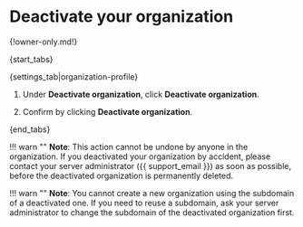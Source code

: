 # Deactivate your organization

{!owner-only.md!}

{start_tabs}

{settings_tab|organization-profile}

1. Under **Deactivate organization**, click **Deactivate organization**.

1. Confirm by clicking **Deactivate organization**.

{end_tabs}

!!! warn ""
    **Note**: This action cannot be undone by anyone in the organization. If you
    deactivated your organization by accident, please contact your server
    administrator ({{ support_email }}) as soon as possible, before the
    deactivated organization is permanently deleted.

!!! warn ""
    **Note**: You cannot create a new organization using the subdomain of a
    deactivated one. If you need to reuse a subdomain, ask your server
    administrator to change the subdomain of the deactivated organization first.
